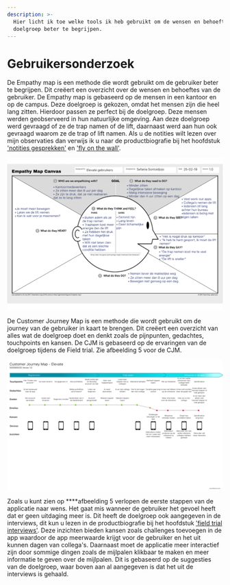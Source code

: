 ```yaml
---
description: >-
  Hier licht ik toe welke tools ik heb gebruikt om de wensen en behoeftes van de
  doelgroep beter te begrijpen.
---
```


# Gebruikersonderzoek

De Empathy map is een methode die wordt gebruikt om de gebruiker beter te begrijpen. Dit creëert een overzicht over de wensen en behoeftes van de gebruiker. De Empathy map is gebaseerd op de mensen in een kantoor en op de campus. Deze doelgroep is gekozen, omdat het mensen zijn die heel lang zitten. Hierdoor passen ze perfect bij de doelgroep. Deze mensen werden geobserveerd in hun natuurlijke omgeving. Aan deze doelgroep werd gevraagd of ze de trap namen of de lift, daarnaast werd aan hun ook gevraagd waarom ze de trap of lift namen. Als u de notities wilt lezen over mijn observaties dan verwijs ik u naar de productbiografie bij het hoofdstuk ['notities gesprekken'](https://s-sontoidjojo.gitbook.io/productbiografie/designbrief/onderzoeksmethodes/notities-gesprekken) en ['fly on the wall'](https://s-sontoidjojo.gitbook.io/productbiografie/designbrief/gedrag-onderzoek/fly-on-the-wall).

![Afbeelding 4](../.gitbook/assets/empathy-map-1.0.png)

De Customer Journey Map is een methode die wordt gebruikt om de journey van de gebruiker in kaart te brengen. Dit creëert een overzicht van alles wat de doelgroep doet en denkt zoals de pijnpunten, gedachtes, touchpoints en kansen. De CJM is gebaseerd op de ervaringen van de doelgroep tijdens de Field trial. Zie afbeelding 5 voor de CJM.

![Afbeelding 5](../.gitbook/assets/cjm-elevate-1.0.png)

Zoals u kunt zien op ****afbeelding 5 verlopen de eerste stappen van de applicatie naar wens. Het gaat mis wanneer de gebruiker het gevoel heeft dat er geen uitdaging meer is. Dit heeft de doelgroep ook aangegeven in de interviews, dit kun u lezen in de productbiografie bij het hoofdstuk ['field trial interviews'](https://s-sontoidjojo.gitbook.io/productbiografie/designbrief/field-trial/field-trial-interviews). Deze inzichten bieden kansen zoals challenges toevoegen in de app waardoor de app meerwaarde krijgt voor de gebruiker en het uit kunnen dagen van collega's. Daarnaast moet de applicatie meer interactief zijn door sommige dingen zoals de mijlpalen klikbaar te maken en meer informatie te geven over de mijlpalen. Dit is gebaseerd op de suggesties van de doelgroep, waar boven aan al aangegeven is dat het uit de interviews is gehaald.





